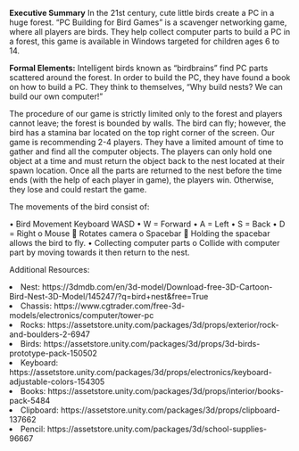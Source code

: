 <b>Executive Summary</b>
In the 21st century, cute little birds create a PC in a huge forest. “PC Building for Bird Games” is a scavenger networking game, where all players are birds. They help collect computer parts to build a PC in a forest, this game is available in Windows targeted for children ages 6 to 14. 

<b>Formal Elements:</b>
Intelligent birds known as “birdbrains” find PC parts scattered around the forest. In order to build the PC, they have found a book on how to build a PC. They think to themselves, “Why build nests? We can build our own computer!”

<p>The procedure of our game is strictly limited only to the forest and players cannot leave; the forest is bounded by walls. The bird can fly; however, the bird has a stamina bar located on the top right corner of the screen. Our game is recommending 2-4 players. They have a limited amount of time to gather and find all the computer objects. The players can only hold one object at a time and must return the object back to the nest located at their spawn location. Once all the parts are returned to the nest before the time ends (with the help of each player in game), the players win. Otherwise, they lose and could restart the game.</p>

The movements of the bird consist of:
<p>
•	Bird Movement
<body>
Keyboard
WASD
•	W = Forward
•	A  = Left
•	S  = Back
•	D = Right
o	Mouse
	Rotates camera
o	Spacebar
	Holding the spacebar allows the bird to fly.
•	Collecting computer parts
o	Collide with computer part by moving towards it then return to the nest.
</body>
</p>






Additional Resources:
<li>Nest: https://3dmdb.com/en/3d-model/Download-free-3D-Cartoon-Bird-Nest-3D-Model/145247/?q=bird+nest&free=True</li>
<li>Chassis: https://www.cgtrader.com/free-3d-models/electronics/computer/tower-pc</li>
<li>Rocks: https://assetstore.unity.com/packages/3d/props/exterior/rock-and-boulders-2-6947</li>
<li>Birds: https://assetstore.unity.com/packages/3d/props/3d-birds-prototype-pack-150502</li>


<li>Keyboard: https://assetstore.unity.com/packages/3d/props/electronics/keyboard-adjustable-colors-154305</li>
<li>Books: https://assetstore.unity.com/packages/3d/props/interior/books-pack-5484</li>
<li>Clipboard: https://assetstore.unity.com/packages/3d/props/clipboard-137662</li>
<li>Pencil: https://assetstore.unity.com/packages/3d/school-supplies-96667</li>
